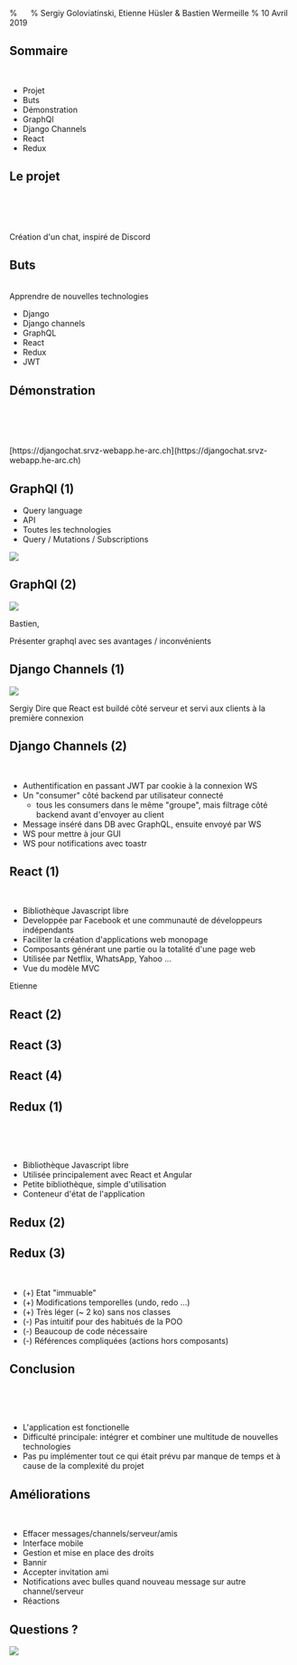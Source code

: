 % ­&nbsp;&nbsp;&nbsp;&nbsp;
% Sergiy Goloviatinski, Etienne Hüsler & Bastien Wermeille
% 10 Avril 2019

## Sommaire
<br/>

* Projet
* Buts
* Démonstration
* GraphQl
* Django Channels
* React
* Redux

## Le projet
<br/>
<br/>
<br/>
<br/>
Création d'un chat, inspiré de Discord

## Buts
<br/>
Apprendre de nouvelles technologies

* Django
* Django channels
* GraphQL
* React
* Redux
* JWT

<aside class="notes">

</aside>

## Démonstration
<br/>
<br/>
<br/>
<br/>
[https://djangochat.srvz-webapp.he-arc.ch](https://djangochat.srvz-webapp.he-arc.ch)

<aside class="notes">

</aside>

## GraphQl (1)

- Query language
- API
- Toutes les technologies
- Query / Mutations / Subscriptions

![](./images/graphql_1.png)

## GraphQl (2)

![](./images/graphql_schema.png)

<aside class="notes">
Bastien,

Présenter graphql avec ses avantages / inconvénients
</aside>


## Django Channels (1)
![](./images/channels_schema.png)


<aside class="notes">
Sergiy
Dire que React est buildé côté serveur et servi aux clients à la première connexion
</aside>

## Django Channels (2)
<br/>

- Authentification en passant JWT par cookie à la connexion WS
- Un "consumer" côté backend par utilisateur connecté
    - tous les consumers dans le même "groupe", mais filtrage côté backend avant d'envoyer au client
- Message inséré dans DB avec GraphQL, ensuite envoyé par WS
- WS pour mettre à jour GUI
- WS pour notifications avec toastr

## React (1)
<br/>

* Bibliothèque Javascript libre
* Developpée par Facebook et une communauté de développeurs indépendants
* Faciliter la création d'applications web monopage
* Composants générant une partie ou la totalité d'une page web
* Utilisée par Netflix, WhatsApp, Yahoo ...
* Vue du modèle MVC

<aside class="notes">
Etienne
</aside>

## React (2)

## React (3)

## React (4)

## Redux (1)
<br/>
<br/>
<br/>

* Bibliothèque Javascript libre
* Utilisée principalement avec React et Angular
* Petite bibliothèque, simple d'utilisation
* Conteneur d'état de l'application

## Redux (2)

## Redux (3)
<br/>

* (+) Etat "immuable"
* (+) Modifications temporelles (undo, redo ...)
* (+) Très léger (~ 2 ko) sans nos classes
* (-) Pas intuitif pour des habitués de la POO
* (-) Beaucoup de code nécessaire
* (-) Références compliquées (actions hors composants)

## Conclusion
<br/>
<br/>
<br/>

* L'application est fonctionelle
* Difficulté principale: intégrer et combiner une multitude de nouvelles technologies
* Pas pu implémenter tout ce qui était prévu par manque de temps et à cause de la complexité du projet

<aside class="notes">

</aside>

## Améliorations
<br/>

* Effacer messages/channels/serveur/amis
* Interface mobile
* Gestion et mise en place des droits
* Bannir
* Accepter invitation ami
* Notifications avec bulles quand nouveau message sur autre channel/serveur
* Réactions

<aside class="notes">

</aside>

## Questions ?
![](./images/questions.jpg)

